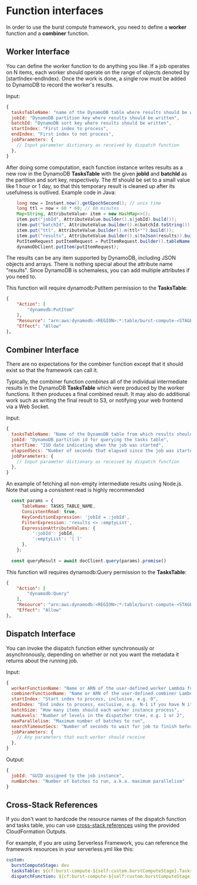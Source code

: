 # Function interfaces

In order to use the burst compute framework, you need to define a **worker** function and a **combiner** function. 

## Worker Interface

You can define the worker function to do anything you like. If a job operates on N items, each worker should operate on the range of objects denoted by [startIndex-endIndex). Once the work is done, a single row must be added to DynamoDB to record the worker's results. 

Input:
```javascript
{
  tasksTableName: "name of the DynamoDB table where results should be written"
  jobId: "DynamoDB partition key where results should be written",
  batchId: "DynamoDB sort key where results should be written",
  startIndex: "First index to process",
  endIndex: "First index to not process",
  jobParameters: {
    // Input parameter dictionary as received by dispatch function
  },
}
```

After doing some computation, each function instance writes results as a new row in the DynamoDB **TasksTable** with the given **jobId** and **batchId** as the partition and sort key, respectively. The *ttl* should be set to a small value like 1 hour or 1 day, so that this temporary result is cleaned up after its usefulness is outlived. Example code in Java:
```java
    long now = Instant.now().getEpochSecond(); // unix time
    long ttl = now + 60 * 60; // 60 minutes
    Map<String, AttributeValue> item = new HashMap<>();
    item.put("jobId", AttributeValue.builder().s(jobId).build());
    item.put("batchId", AttributeValue.builder().n(batchId.toString()).build());
    item.put("ttl", AttributeValue.builder().n(ttl+"").build());
    item.put("results", AttributeValue.builder().s(toJson(results)).build());
    PutItemRequest putItemRequest = PutItemRequest.builder().tableName(tableName).item(item).build();
    dynamoDbClient.putItem(putItemRequest);
```

The results can be any item supported by DynamoDB, including JSON objects and arrays. There is nothing special about the attribute name "results". Since DynamoDB is schemaless, you can add multiple attributes if you need to. 

This function will require dynamodb:PutItem permission to the **TasksTable**:

```json
{
    "Action": [
        "dynamodb:PutItem"
    ],
    "Resource": "arn:aws:dynamodb:<REGION>:*:table/burst-compute-<STAGE>-tasks",
    "Effect": "Allow"
},
```

## Combiner Interface

There are no expectations for the combiner function except that it should exist so that the framework can call it. 

Typically, the combiner function *combines* all of the individual intermediate results in the DynamoDB **TasksTable** which were produced by the worker functions. It then produces a final combined result. It may also do additional work such as writing the final result to S3, or notifying your web frontend via a Web Socket. 

Input:
```javascript
{
  tasksTableName: "Name of the DynamoDB table from which results should be read",
  jobId: "DynamoDB partition id for querying the tasks table",
  startTime: "ISO date indicating when the job was started",
  elapsedSecs: "Number of seconds that elapsed since the job was started",
  jobParameters: {
    // Input parameter dictionary as received by dispatch function
  },
}
```

An example of fetching all non-empty intermediate results using Node.js. Note that using a consistent read is highly recommended
```javascript
  const params = {
      TableName: TASKS_TABLE_NAME,
      ConsistentRead: true,
      KeyConditionExpression: 'jobId = :jobId',
      FilterExpression: 'results <> :emptyList',
      ExpressionAttributeValues: {
          ':jobId': jobId,
          ':emptyList': '[ ]'
      },
    };
    
  const queryResult = await docClient.query(params).promise()
```

This function will requires dynamodb:Query permission to the **TasksTable**:

```json
{
    "Action": [
        "dynamodb:Query"
    ],
    "Resource": "arn:aws:dynamodb:<REGION>:*:table/burst-compute-<STAGE>-tasks",
    "Effect": "Allow"
},
```

## Dispatch Interface

You can invoke the dispatch function either synchronously or asynchronously, depending on whether or not you want the metadata it returns about the running job.

Input:
```javascript
{
  workerFunctionName: "Name or ARN of the user-defined worker Lambda function",
  combinerFunctionName: "Name or ARN of the user-defined combiner Lambda function",
  startIndex: "Start index to process, inclusive, e.g. 0",
  endIndex: "End index to process, exclusive, e.g. N-1 if you have N items to process",
  batchSize: "How many items should each worker instance process",
  numLevels: "Number of levels in the dispatcher tree, e.g. 1 or 2",
  maxParallelism: "Maximum number of batches to run",
  searchTimeoutSecs: "Number of seconds to wait for job to finish before ending with a timeout",
  jobParameters: {
    // Any parameters that each worker should receive
  },
}
```

Output:
```javascript
{
  jobId: "GUID assigned to the job instance",
  numBatches: "Number of batches to run, a.k.a. maximum parallelism"
}
```

## Cross-Stack References

If you don't want to hardcode the resource names of the dispatch function and tasks table, you can use [cross-stack references](https://docs.aws.amazon.com/AWSCloudFormation/latest/UserGuide/outputs-section-structure.html) using the provided CloudFormation Outputs. 

For example, if you are using Serverless Framework, you can reference the framework resources in your serverless.yml like this:
```yaml
custom:
  burstComputeStage: dev
  tasksTable: ${cf:burst-compute-${self:custom.burstComputeStage}.TasksTable}
  dispatchFunction: ${cf:burst-compute-${self:custom.burstComputeStage}.DispatchLambdaFunction}
```
